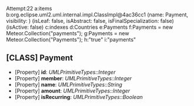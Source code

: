 Attempt:22
a:items
b:org.eclipse.uml2.uml.internal.impl.ClassImpl@4ac36cc1 (name: Payment, visibility: <unset>) (isLeaf: false, isAbstract: false, isFinalSpecialization: false) (isActive: false)
c:indexes
d:Countries
e:Payments
f:Payments = new Meteor.Collection("payments");
g:Payments = new Meteor.Collection("Payments");
h:"true"
i:"payments"
## [CLASS] Payment
* [Property] __id__: *UMLPrimitiveTypes::Integer*
* [Property] __member__: *UMLPrimitiveTypes::Integer*
* [Property] __name__: *UMLPrimitiveTypes::String*
* [Property] __amount__: *UMLPrimitiveTypes::Integer*
* [Property] __isRecurring__: *UMLPrimitiveTypes::Boolean*

